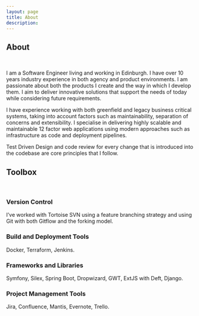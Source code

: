 ```yaml
---
layout: page
title: About
description:
---
```



## About

&nbsp;

I am a Software Engineer living and working in Edinburgh. I have over 10 years industry experience in both agency and product environments. I am passionate about both the products I create and the way in which I develop them. I aim to deliver innovative solutions that support the needs of today while considering future requirements.

I have experience working with both greenfield and legacy business critical systems, taking into account factors such as maintainability, separation of concerns and extensibility. I specialise in delivering highly scalable and maintainable 12 factor web applications using modern approaches such as infrastructure as code and deployment pipelines.

Test Driven Design and code review for every change that is introduced into the codebase are core principles that I follow.

## Toolbox

&nbsp;

### Version Control

I’ve worked with Tortoise SVN using a feature branching strategy and using Git with both Gitflow and the forking model.

### Build and Deployment Tools

Docker, Terraform, Jenkins.

### Frameworks and Libraries

Symfony, Silex, Spring Boot, Dropwizard, GWT, ExtJS with Deft, Django.

### Project Management Tools

Jira, Confluence, Mantis, Evernote, Trello.

&nbsp;
